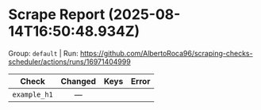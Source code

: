 # Scrape Report (2025-08-14T16:50:48.934Z)

Group: `default`  |  Run: https://github.com/AlbertoRoca96/scraping-checks-scheduler/actions/runs/16971404999

| Check | Changed | Keys | Error |
|---|:---:|:--|:--|
| `example_h1` | — |  |  |
